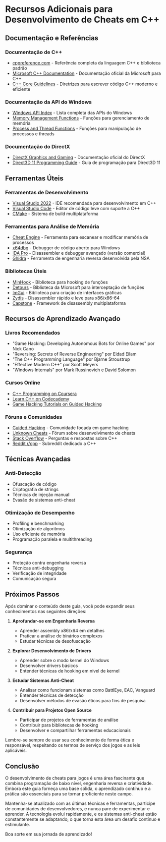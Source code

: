 # Recursos Adicionais para Desenvolvimento de Cheats em C++

## Documentação e Referências

### Documentação de C++
- [cppreference.com](https://en.cppreference.com/) - Referência completa da linguagem C++ e biblioteca padrão
- [Microsoft C++ Documentation](https://docs.microsoft.com/en-us/cpp/) - Documentação oficial da Microsoft para C++
- [C++ Core Guidelines](https://isocpp.github.io/CppCoreGuidelines/CppCoreGuidelines) - Diretrizes para escrever código C++ moderno e eficiente

### Documentação da API do Windows
- [Windows API Index](https://docs.microsoft.com/en-us/windows/win32/apiindex/windows-api-list) - Lista completa das APIs do Windows
- [Memory Management Functions](https://docs.microsoft.com/en-us/windows/win32/memory/memory-management-functions) - Funções para gerenciamento de memória
- [Process and Thread Functions](https://docs.microsoft.com/en-us/windows/win32/procthread/process-and-thread-functions) - Funções para manipulação de processos e threads

### Documentação do DirectX
- [DirectX Graphics and Gaming](https://docs.microsoft.com/en-us/windows/win32/directx) - Documentação oficial do DirectX
- [Direct3D 11 Programming Guide](https://docs.microsoft.com/en-us/windows/win32/direct3d11/dx-graphics-overviews) - Guia de programação para Direct3D 11

## Ferramentas Úteis

### Ferramentas de Desenvolvimento
- [Visual Studio 2022](https://visualstudio.microsoft.com/) - IDE recomendada para desenvolvimento em C++
- [Visual Studio Code](https://code.visualstudio.com/) - Editor de código leve com suporte a C++
- [CMake](https://cmake.org/) - Sistema de build multiplataforma

### Ferramentas para Análise de Memória
- [Cheat Engine](https://www.cheatengine.org/) - Ferramenta para escanear e modificar memória de processos
- [x64dbg](https://x64dbg.com/) - Debugger de código aberto para Windows
- [IDA Pro](https://hex-rays.com/ida-pro/) - Disassembler e debugger avançado (versão comercial)
- [Ghidra](https://ghidra-sre.org/) - Ferramenta de engenharia reversa desenvolvida pela NSA

### Bibliotecas Úteis
- [MinHook](https://github.com/TsudaKageyu/minhook) - Biblioteca para hooking de funções
- [Detours](https://github.com/microsoft/Detours) - Biblioteca da Microsoft para interceptação de funções
- [ImGui](https://github.com/ocornut/imgui) - Biblioteca para criação de interfaces gráficas
- [Zydis](https://github.com/zyantific/zydis) - Disassembler rápido e leve para x86/x86-64
- [Capstone](https://www.capstone-engine.org/) - Framework de disassembly multiplataforma

## Recursos de Aprendizado Avançado

### Livros Recomendados
- "Game Hacking: Developing Autonomous Bots for Online Games" por Nick Cano
- "Reversing: Secrets of Reverse Engineering" por Eldad Eilam
- "The C++ Programming Language" por Bjarne Stroustrup
- "Effective Modern C++" por Scott Meyers
- "Windows Internals" por Mark Russinovich e David Solomon

### Cursos Online
- [C++ Programming on Coursera](https://www.coursera.org/specializations/coding-for-everyone)
- [Learn C++ on Codecademy](https://www.codecademy.com/learn/learn-c-plus-plus)
- [Game Hacking Tutorials on Guided Hacking](https://guidedhacking.com/)

### Fóruns e Comunidades
- [Guided Hacking](https://guidedhacking.com/forums/) - Comunidade focada em game hacking
- [Unknown Cheats](https://www.unknowncheats.me/forum/index.php) - Fórum sobre desenvolvimento de cheats
- [Stack Overflow](https://stackoverflow.com/questions/tagged/c%2b%2b) - Perguntas e respostas sobre C++
- [Reddit r/cpp](https://www.reddit.com/r/cpp/) - Subreddit dedicado a C++

## Técnicas Avançadas

### Anti-Detecção
- Ofuscação de código
- Criptografia de strings
- Técnicas de injeção manual
- Evasão de sistemas anti-cheat

### Otimização de Desempenho
- Profiling e benchmarking
- Otimização de algoritmos
- Uso eficiente de memória
- Programação paralela e multithreading

### Segurança
- Proteção contra engenharia reversa
- Técnicas anti-debugging
- Verificação de integridade
- Comunicação segura

## Próximos Passos

Após dominar o conteúdo deste guia, você pode expandir seus conhecimentos nas seguintes direções:

1. **Aprofundar-se em Engenharia Reversa**
   - Aprender assembly x86/x64 em detalhes
   - Praticar a análise de binários complexos
   - Estudar técnicas de desofuscação

2. **Explorar Desenvolvimento de Drivers**
   - Aprender sobre o modo kernel do Windows
   - Desenvolver drivers básicos
   - Entender técnicas de hooking em nível de kernel

3. **Estudar Sistemas Anti-Cheat**
   - Analisar como funcionam sistemas como BattlEye, EAC, Vanguard
   - Entender técnicas de detecção
   - Desenvolver métodos de evasão éticos para fins de pesquisa

4. **Contribuir para Projetos Open Source**
   - Participar de projetos de ferramentas de análise
   - Contribuir para bibliotecas de hooking
   - Desenvolver e compartilhar ferramentas educacionais

Lembre-se sempre de usar seu conhecimento de forma ética e responsável, respeitando os termos de serviço dos jogos e as leis aplicáveis.

## Conclusão

O desenvolvimento de cheats para jogos é uma área fascinante que combina programação de baixo nível, engenharia reversa e criatividade. Embora este guia forneça uma base sólida, o aprendizado contínuo e a prática são essenciais para se tornar proficiente neste campo.

Mantenha-se atualizado com as últimas técnicas e ferramentas, participe de comunidades de desenvolvedores, e nunca pare de experimentar e aprender. A tecnologia evolui rapidamente, e os sistemas anti-cheat estão constantemente se adaptando, o que torna esta área um desafio contínuo e estimulante.

Boa sorte em sua jornada de aprendizado!
